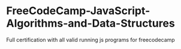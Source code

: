 # FreeCodeCamp-JavaScript-Algorithms-and-Data-Structures
Full certification with all valid running js programs for freecodecamp
